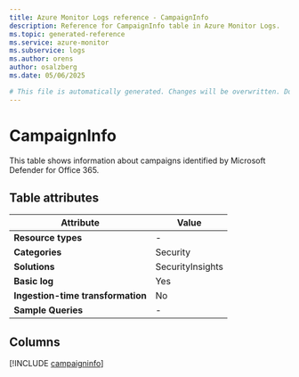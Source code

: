 ```yaml
---
title: Azure Monitor Logs reference - CampaignInfo
description: Reference for CampaignInfo table in Azure Monitor Logs.
ms.topic: generated-reference
ms.service: azure-monitor
ms.subservice: logs
ms.author: orens
author: osalzberg
ms.date: 05/06/2025

# This file is automatically generated. Changes will be overwritten. Do not change this file directly.
---
```


# CampaignInfo

This table shows information about campaigns identified by Microsoft Defender for Office 365.


## Table attributes

|Attribute|Value|
|---|---|
|**Resource types**|-|
|**Categories**|Security|
|**Solutions**| SecurityInsights|
|**Basic log**|Yes|
|**Ingestion-time transformation**|No|
|**Sample Queries**|-|



## Columns
  
[!INCLUDE [campaigninfo](~/reusable-content/ce-skilling/azure/includes/azure-monitor/reference/tables/campaigninfo-include.md)]

